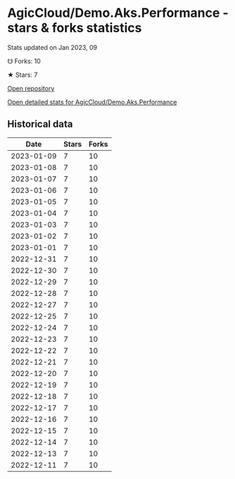 # AgicCloud/Demo.Aks.Performance - stars & forks statistics

Stats updated on Jan 2023, 09

☋ Forks: 10

★ Stars: 7

[Open repository](https://github.com/AgicCloud/Demo.Aks.Performance)

[Open detailed stats for AgicCloud/Demo.Aks.Performance](https://reviewgithub.com/rep/AgicCloud/Demo.Aks.Performance)

## Historical data
| Date | Stars | Forks |
|------|-------|-------|
| 2023-01-09 | 7 | 10 | 
| 2023-01-08 | 7 | 10 | 
| 2023-01-07 | 7 | 10 | 
| 2023-01-06 | 7 | 10 | 
| 2023-01-05 | 7 | 10 | 
| 2023-01-04 | 7 | 10 | 
| 2023-01-03 | 7 | 10 | 
| 2023-01-02 | 7 | 10 | 
| 2023-01-01 | 7 | 10 | 
| 2022-12-31 | 7 | 10 | 
| 2022-12-30 | 7 | 10 | 
| 2022-12-29 | 7 | 10 | 
| 2022-12-28 | 7 | 10 | 
| 2022-12-27 | 7 | 10 | 
| 2022-12-25 | 7 | 10 | 
| 2022-12-24 | 7 | 10 | 
| 2022-12-23 | 7 | 10 | 
| 2022-12-22 | 7 | 10 | 
| 2022-12-21 | 7 | 10 | 
| 2022-12-20 | 7 | 10 | 
| 2022-12-19 | 7 | 10 | 
| 2022-12-18 | 7 | 10 | 
| 2022-12-17 | 7 | 10 | 
| 2022-12-16 | 7 | 10 | 
| 2022-12-15 | 7 | 10 | 
| 2022-12-14 | 7 | 10 | 
| 2022-12-13 | 7 | 10 | 
| 2022-12-11 | 7 | 10 | 

